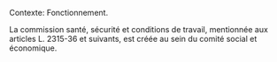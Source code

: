 Contexte: Fonctionnement.

La commission santé, sécurité et conditions de travail, mentionnée aux articles L. 2315-36 et suivants, est créée au sein du comité social et économique.